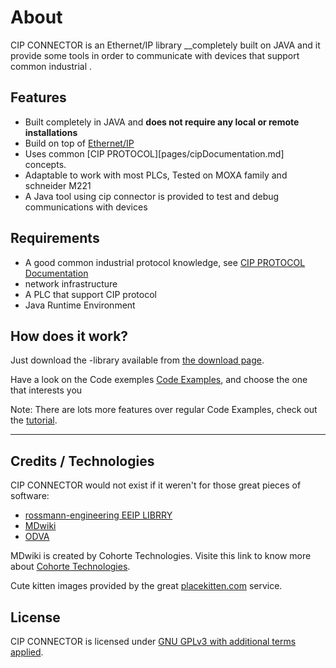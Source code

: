About
=====

CIP CONNECTOR is an Ethernet/IP library __completely built on JAVA and it provide some tools in order to communicate with devices that support common industrial . 

Features
--------

  * Built completely in JAVA and __does not require any local or remote installations__
  * Build on top of [Ethernet/IP][jQuery]
  * Uses common [CIP PROTOCOL][pages/cipDocumentation.md] concepts.
  * Adaptable to work with most PLCs, Tested on MOXA family and schneider M221
  * A Java tool using cip connector is provided to test and debug communications with devices


Requirements
------------
* A good common industrial protocol knowledge, see [CIP PROTOCOL Documentation](pages/cipDocumentation.md)
* network infrastructure
* A PLC that support CIP protocol
* Java Runtime Environment

How does it work?
-----------------

Just download the -library  available from [the download page][download].

Have a look on the Code exemples [Code Examples][download], and choose the one that interests you

Note: There are lots more features over regular Code Examples, check out the [tutorial][quickstart].

- - - -

Credits / Technologies
----------------------

CIP CONNECTOR would not exist if it weren't for those great pieces of software:

  * [rossmann-engineering EEIP LIBRRY](http://eeip-library.de/)
  * [MDwiki](http://dynalon.github.io/mdwiki/#!quickstart.md)
  * [ODVA](https://www.odva.org/)

MDwiki is created by Cohorte Technologies. Visite this link to know more about [Cohorte Technologies](http://www.cohorte-technologies.com/fr/index.html).

Cute kitten images provided by the great [placekitten.com] service.

  [download]: download.md
  [quickstart]: quickstart.md
  [gimmicks]: gimmicks.md

  [markdown]: http://daringfireball.net/projects/markdown/
  [jQuery]: http://www.jquery.org
  [bootstrap]: http://www.getbootstrap.com
  [bootswatch]: http://www.bootswatch.com
  [marked]: https://github.com/chjj/marked
  [colorbox]: http://www.jacklmoore.com/colorbox/
  [gists]: https://gist.github.com/
  [maps]: http://maps.google.com/
  [highlightjs]: https://highlightjs.org/
  [placekitten.com]: http://www.placekitten.com/

License
-------

CIP CONNECTOR is licensed under [GNU GPLv3 with additional terms applied][license].

  [license]: https://github.com/1mohamedelasri/home/LICENSE.txt
